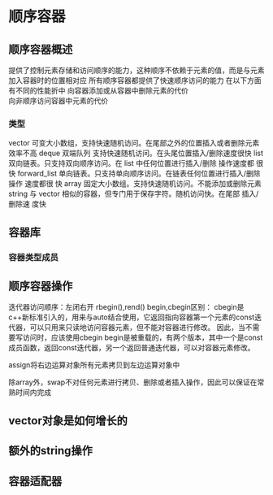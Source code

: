 # 顺序容器

## 顺序容器概述
提供了控制元素存储和访问顺序的能力，这种顺序不依赖于元素的值，而是与元素加入容器时的位置相对应
所有顺序容器都提供了快速顺序访问的能力
在以下方面有不同的性能折中
向容器添加或从容器中删除元素的代价<br>
向非顺序访问容器中元素的代价<br>

### 类型
vector 可变大小数组，支持快速随机访问。在尾部之外的位置插入或者删除元素效率不高
deque 双端队列 支持快速随机访问。在头尾位置插入/删除速度很快
list 双向链表。只支持双向顺序访问。在 list 中任何位置进行插入/删除 操作速度都
很快
forward_list 单向链表。只支持单向顺序访问。在链表任何位置进行插入/删除操作 速度都很
快
array 固定大小数组。支持快速随机访问。不能添加或删除元素
string 与 vector 相似的容器，但专门用于保存字符。随机访问快。在尾部 插入/删除速
度快


## 容器库

### 容器类型成员

## 顺序容器操作

迭代器访问顺序：左闭右开
rbegin(),rend()
begin,cbegin区别：
cbegin是c++新标准引入的，用来与auto结合使用，它返回指向容器第一个元素的const迭代器，可以只用来只读地访问容器元素，但不能对容器进行修改。
因此，当不需要写访问时，应该使用cbegin
begin是被重载的，有两个版本，其中一个是const成员函数，返回const迭代器，另一个返回普通迭代器，可以对容器元素修改。

assign将右边运算对象所有元素拷贝到左边运算对象中

除array外，swap不对任何元素进行拷贝、删除或者插入操作，因此可以保证在常熟时间内完成

## vector对象是如何增长的
## 额外的string操作
## 容器适配器
